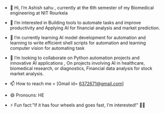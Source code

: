 - 👋 Hi, I’m Ashish sahu , currently at the 6th semester of my Biomedical engineering at NIT Rourkela
- 👀 I’m interested in Building tools to automate tasks and improve productivity and Applying AI for financial analysis and  market prediction.
- 🌱 I’m currently learning  AI model development for automation and learning to write efficient shell scripts for automation and learning computer vision for automating task

- 💞️ I’m looking to collaborate on Python automation projects and innovative AI applications , On projects involving AI in healthcare, biomedical research, or  diagnostics, Financial data analysis for stock market analysis.


- 📫 How to reach me = [Gmail id= 6372671@gmail.com] 
- 😄 Pronouns: HE
- ⚡ Fun fact:"If it has four wheels and goes fast, I'm interested!" 🚗💨

<!---
Ashish-s2/Ashish-s2 is a ✨ special ✨  repository because its `README.md` (this file) appears on your GitHub profile.
You can click the Preview link to take a look at your changes.
--->
